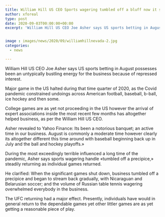 ```yaml
---
title: William Hill US CEO Sports wagering tumbled off a bluff now it s a notorious banquet
author: xforeal 
type: post
date: 2020-09-03T00:00:00+00:00
excerpt: 'William Hill US CEO Joe Asher says US sports betting in August possesses been an untypically bustling energy for the business because of repressed demand '


image : images/news/2020/09/williamhillnevada-2.jpg
categories:
  - news

---
```

William Hill US CEO Joe Asher says US sports betting in August possesses been an untypically bustling energy for the business because of repressed interest. 

Major game in the US halted during that time quarter of 2020, as the Covid pandemic constrained undoings across American football, baseball, b-ball, ice hockey and then some. 

College games are as yet not proceeding in the US however the arrival of expert associations inside the most recent few months has altogether helped business, as per the William Hill US CEO. 

Asher revealed to Yahoo Finance: Its been a notorious banquet; an active time in our business. August is commonly a moderate time however clearly its altogether different this time around with baseball beginning back up in July and the ball and hockey playoffs.&#187; 

During the most exceedingly terrible influenced a long time of the pandemic, Asher says sports wagering handle &#171;tumbled off a precipice,&#187; steadily returning as individual games returned. 

He clarified: When the significant games shut down, business tumbled off a precipice and began to stream back gradually, with Nicaraguan and Belarusian soccer; and the volume of Russian table tennis wagering overwhelmed everybody in the business. 

The UFC returning had a major effect. Presently, individuals have would in general return to the dependable games yet other littler games are as yet getting a reasonable piece of play.